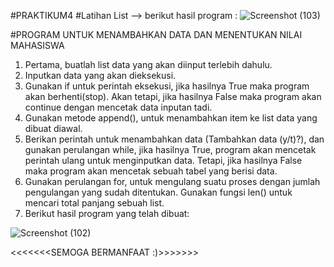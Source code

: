 #PRAKTIKUM4
#Latihan List -->
berikut hasil program :
![Screenshot (103)](https://user-images.githubusercontent.com/57002773/69447214-a305c880-0d88-11ea-8517-18fa39966753.png)


#PROGRAM UNTUK MENAMBAHKAN DATA DAN MENENTUKAN NILAI MAHASISWA 
1.	Pertama, buatlah list data yang akan diinput terlebih dahulu.
2.	Inputkan data yang akan dieksekusi.
3.	Gunakan if untuk perintah eksekusi, jika hasilnya True maka program akan berhenti(stop). Akan tetapi, jika hasilnya False maka program akan continue dengan mencetak data inputan tadi.
4.	Gunakan metode append(), untuk menambahkan item ke list data yang dibuat diawal.
5.	Berikan perintah untuk menambahkan data (Tambahkan data (y/t)?), dan gunakan perulangan while, jika hasilnya True, program akan mencetak perintah ulang untuk menginputkan data. Tetapi, jika hasilnya False maka program akan mencetak sebuah tabel yang berisi data.
6.	Gunakan perulangan for, untuk mengulang suatu proses dengan jumlah pengulangan yang sudah ditentukan. Gunakan fungsi len() untuk mencari total panjang sebuah list.
7.	Berikut hasil program yang telah dibuat:

![Screenshot (102)](https://user-images.githubusercontent.com/57002773/69447207-9da87e00-0d88-11ea-93e7-83348566db70.png)


<<<<<<<SEMOGA BERMANFAAT :)>>>>>>>
